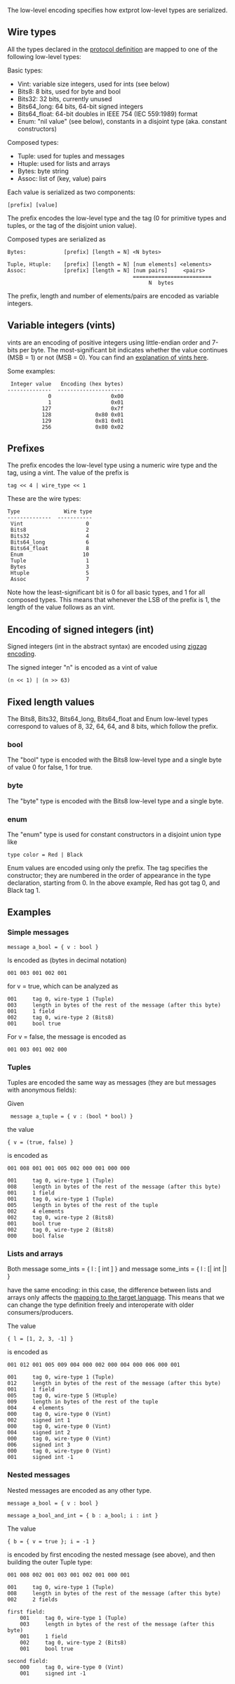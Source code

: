 
The low-level encoding specifies how extprot low-level types are serialized. 

## Wire types

All the types declared in the [protocol definition](protocol-definition.md)
are mapped to one of the following low-level types:

Basic types:

 * Vint: variable size integers, used for ints (see below)
 * Bits8: 8 bits, used for byte and bool
 * Bits32: 32 bits, currently unused
 * Bits64_long: 64 bits, 64-bit signed integers
 * Bits64_float: 64-bit doubles in IEEE 754 (IEC 559:1989) format
 * Enum: "nil value" (see below), constants in a disjoint type (aka. constant constructors)

Composed types:

 * Tuple: used for tuples and messages
 * Htuple: used for lists and arrays
 * Bytes: byte string
 * Assoc: list of (key, value) pairs

Each value is serialized as two components:

    [prefix] [value]

The prefix encodes the low-level type and the tag (0 for primitive
types and tuples, or the tag of the disjoint union value).

Composed types are serialized as

    Bytes:            [prefix] [length = N] <N bytes>

    Tuple, Htuple:    [prefix] [length = N] [num elements] <elements>
    Assoc:            [prefix] [length = N] [num pairs]     <pairs>
                                            =========================
                                                 N  bytes

The prefix, length and number of elements/pairs are encoded as variable
integers.

## Variable integers (vints)

vints are an encoding of positive integers using little-endian order and
7-bits per byte. The most-significant bit indicates whether the value
continues (MSB = 1) or not (MSB = 0). 
You can find an 
[explanation of vints here](http://code.google.com/apis/protocolbuffers/docs/encoding.html#varints).

Some examples:

     Integer value   Encoding (hex bytes)
    --------------  ---------------------
                 0                   0x00
                 1                   0x01
               127                   0x7f
               128              0x80 0x01
               129              0x81 0x01
               256              0x80 0x02

## Prefixes

The prefix encodes the low-level type using a numeric wire type and the
tag, using a vint.  The value of the prefix is 

    tag << 4 | wire_type << 1

These are the wire types:

    Type              Wire type
    --------------  -----------
     Vint                    0
     Bits8                   2
     Bits32                  4
     Bits64_long             6
     Bits64_float            8
     Enum                   10
     Tuple                   1
     Bytes                   3
     Htuple                  5
     Assoc                   7

Note how the least-significant bit is 0 for all basic types, and 1 for all
composed types. This means that whenever the LSB of the prefix is 1, the
length of the value follows as an vint.

## Encoding of signed integers (int)

Signed integers (int in the abstract syntax) are encoded using 
[zigzag encoding](http://code.google.com/apis/protocolbuffers/docs/encoding.html#types).

The signed integer "n" is encoded as a vint of value

    (n << 1) | (n >> 63)

## Fixed length values

The Bits8, Bits32, Bits64_long, Bits64_float and Enum low-level types correspond to
values of 8, 32, 64, 64, and 8 bits, which follow the prefix.

### bool

The "bool" type is encoded with the Bits8 low-level type and a single byte of value 0
for false, 1 for true.

### byte

The "byte" type is encoded with the Bits8 low-level type and a single byte.

### enum

The "enum" type is used for constant constructors in a disjoint union type
like

    type color = Red | Black

Enum values are encoded using only the prefix. The tag specifies the
constructor; they are numbered in the order of appearance in the type
declaration, starting from 0. In the above example, Red has got tag 0, and
Black tag 1.

## Examples

### Simple messages

    message a_bool = { v : bool }

Is encoded as (bytes in decimal notation)

    001 003 001 002 001

for v = true, which can be analyzed as

    001     tag 0, wire-type 1 (Tuple)
    003     length in bytes of the rest of the message (after this byte)
    001     1 field
    002     tag 0, wire-type 2 (Bits8)
    001     bool true

For v = false, the message is encoded as 

    001 003 001 002 000

### Tuples

Tuples are encoded the same way as messages (they are but messages with
anonymous fields):

Given

     message a_tuple = { v : (bool * bool) }

the value  

    { v = (true, false) }  
    
is encoded as 

    001 008 001 001 005 002 000 001 000 000
    
    001     tag 0, wire-type 1 (Tuple)
    008     length in bytes of the rest of the message (after this byte)
    001     1 field
    001     tag 0, wire-type 1 (Tuple)
    005     length in bytes of the rest of the tuple
    002     4 elements
    002     tag 0, wire-type 2 (Bits8)
    001     bool true
    002     tag 0, wire-type 2 (Bits8)
    000     bool false

### Lists and arrays

Both 
    message some_ints = { l : [ int ] }
and
    message some_ints = { l : [| int |] }

have the same encoding: in this case, the difference between lists and arrays
only affects the [mapping to the target language](language-mapping.md). This
means that we can change the type definition freely and interoperate with
older consumers/producers.

The value

    { l = [1, 2, 3, -1] }

is encoded as

    001 012 001 005 009 004 000 002 000 004 000 006 000 001

    001     tag 0, wire-type 1 (Tuple)
    012     length in bytes of the rest of the message (after this byte)
    001     1 field
    005     tag 0, wire-type 5 (Htuple)
    009     length in bytes of the rest of the tuple
    004     4 elements
    000     tag 0, wire-type 0 (Vint)
    002     signed int 1
    000     tag 0, wire-type 0 (Vint)
    004     signed int 2
    000     tag 0, wire-type 0 (Vint)
    006     signed int 3
    000     tag 0, wire-type 0 (Vint)
    001     signed int -1

### Nested messages

Nested messages are encoded as any other type.

    message a_bool = { v : bool }

    message a_bool_and_int = { b : a_bool; i : int }

The value
  
    { b = { v = true }; i = -1 }

is encoded by first encoding the nested message (see above), and then building
the outer Tuple type:

    001 008 002 001 003 001 002 001 000 001

    001     tag 0, wire-type 1 (Tuple)
    008     length in bytes of the rest of the message (after this byte)
    002     2 fields

    first field:
        001     tag 0, wire-type 1 (Tuple)
        003     length in bytes of the rest of the message (after this byte)
        001     1 field
        002     tag 0, wire-type 2 (Bits8)
        001     bool true

    second field:
        000     tag 0, wire-type 0 (Vint)
        001     signed int -1

